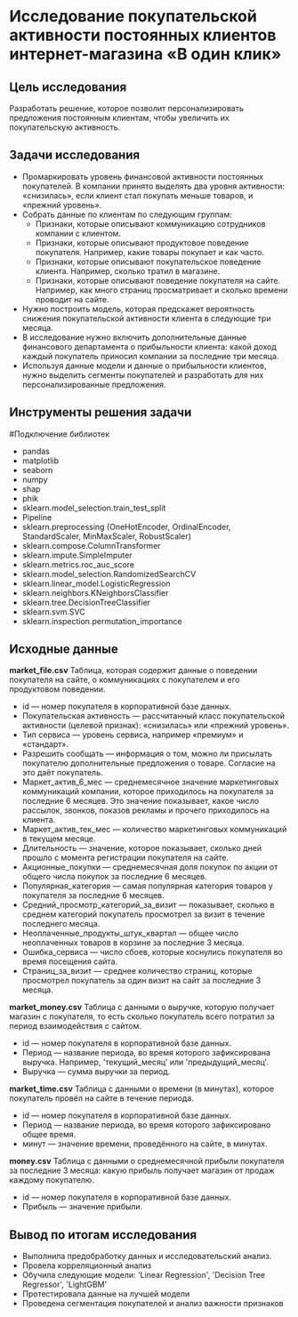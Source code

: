 <h1>Исследование покупательской активности постоянных клиентов интернет-магазина «В один клик»</h1>

<h2>Цель исследования</h2>

Разработать решение, которое позволит персонализировать предложения постоянным клиентам, чтобы увеличить их покупательскую активность.

<h2>Задачи исследования</h2>

- Промаркировать уровень финансовой активности постоянных покупателей. В компании принято выделять два уровня активности: «снизилась», если клиент стал покупать меньше товаров, и «прежний уровень».
- Собрать данные по клиентам по следующим группам:
  - Признаки, которые описывают коммуникацию сотрудников компании с клиентом.
  - Признаки, которые описывают продуктовое поведение покупателя. Например, какие товары покупает и как часто.
  - Признаки, которые описывают покупательское поведение клиента. Например, сколько тратил в магазине.
  - Признаки, которые описывают поведение покупателя на сайте. Например, как много страниц просматривает и сколько времени проводит на сайте.
- Нужно построить модель, которая предскажет вероятность снижения покупательской активности клиента в следующие три месяца.
- В исследование нужно включить дополнительные данные финансового департамента о прибыльности клиента: какой доход каждый покупатель приносил компании за последние три месяца.
- Используя данные модели и данные о прибыльности клиентов, нужно выделить сегменты покупателей и разработать для них персонализированные предложения.

<h2>Инструменты решения задачи</h2>

#Подключение библиотек
- pandas
- matplotlib
- seaborn
- numpy
- shap
- phik
- sklearn.model_selection.train_test_split
- Pipeline
- sklearn.preprocessing (OneHotEncoder, OrdinalEncoder, StandardScaler, MinMaxScaler, RobustScaler)
- sklearn.compose.ColumnTransformer
- sklearn.impute.SimpleImputer
- sklearn.metrics.roc_auc_score
- sklearn.model_selection.RandomizedSearchCV
- sklearn.linear_model.LogisticRegression
- sklearn.neighbors.KNeighborsClassifier
- sklearn.tree.DecisionTreeClassifier
- sklearn.svm.SVC
- sklearn.inspection.permutation_importance


<h2>Исходные данные</h2>

**market_file.csv** Таблица, которая содержит данные о поведении покупателя на сайте, о коммуникациях с покупателем и его продуктовом поведении.

- id — номер покупателя в корпоративной базе данных.
- Покупательская активность — рассчитанный класс покупательской активности (целевой признак): «снизилась» или «прежний уровень».
- Тип сервиса — уровень сервиса, например «премиум» и «стандарт».
- Разрешить сообщать — информация о том, можно ли присылать покупателю дополнительные предложения о товаре. Согласие на это даёт покупатель.
- Маркет_актив_6_мес — среднемесячное значение маркетинговых коммуникаций компании, которое приходилось на покупателя за последние 6 месяцев. Это значение показывает, какое число рассылок, звонков, показов рекламы и прочего приходилось на клиента.
- Маркет_актив_тек_мес — количество маркетинговых коммуникаций в текущем месяце.
- Длительность — значение, которое показывает, сколько дней прошло с момента регистрации покупателя на сайте.
- Акционные_покупки — среднемесячная доля покупок по акции от общего числа покупок за последние 6 месяцев.
- Популярная_категория — самая популярная категория товаров у покупателя за последние 6 месяцев.
- Средний_просмотр_категорий_за_визит — показывает, сколько в среднем категорий покупатель просмотрел за визит в течение последнего месяца.
- Неоплаченные_продукты_штук_квартал — общее число неоплаченных товаров в корзине за последние 3 месяца.
- Ошибка_сервиса — число сбоев, которые коснулись покупателя во время посещения сайта.
- Страниц_за_визит — среднее количество страниц, которые просмотрел покупатель за один визит на сайт за последние 3 месяца.

**market_money.csv** Таблица с данными о выручке, которую получает магазин с покупателя, то есть сколько покупатель всего потратил за период взаимодействия с сайтом.

- id — номер покупателя в корпоративной базе данных.
- Период — название периода, во время которого зафиксирована выручка. Например, 'текущий_месяц' или 'предыдущий_месяц'.
- Выручка — сумма выручки за период.
 
**market_time.csv** Таблица с данными о времени (в минутах), которое покупатель провёл на сайте в течение периода.

- id — номер покупателя в корпоративной базе данных.
- Период — название периода, во время которого зафиксировано общее время.
- минут — значение времени, проведённого на сайте, в минутах.

**money.csv** Таблица с данными о среднемесячной прибыли покупателя за последние 3 месяца: какую прибыль получает магазин от продаж каждому покупателю.

- id — номер покупателя в корпоративной базе данных.
- Прибыль — значение прибыли.

<h2>Вывод по итогам исследования</h2>

- Выполнила предобработку данных и исследовательский анализ.
- Провела корреляционный анализ
- Обучила следующие модели: 'Linear Regression', 'Decision Tree Regressor', 'LightGBM'
- Протестировала данные на лучшей модели
- Проведена сегментация покупателей и анализ важности признаков
